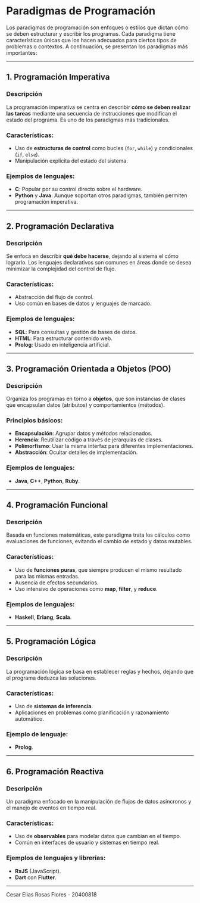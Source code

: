 # Paradigmas de Programación

Los paradigmas de programación son enfoques o estilos que dictan cómo se deben estructurar y escribir los programas. Cada paradigma tiene características únicas que los hacen adecuados para ciertos tipos de problemas o contextos. A continuación, se presentan los paradigmas más importantes:

---

## 1. Programación Imperativa

### Descripción
La programación imperativa se centra en describir **cómo se deben realizar las tareas** mediante una secuencia de instrucciones que modifican el estado del programa. Es uno de los paradigmas más tradicionales.

### Características:
- Uso de **estructuras de control** como bucles (`for`, `while`) y condicionales (`if`, `else`).
- Manipulación explícita del estado del sistema.

### Ejemplos de lenguajes:
- **C**: Popular por su control directo sobre el hardware.
- **Python** y **Java**: Aunque soportan otros paradigmas, también permiten programación imperativa.

---

## 2. Programación Declarativa

### Descripción
Se enfoca en describir **qué debe hacerse**, dejando al sistema el cómo lograrlo. Los lenguajes declarativos son comunes en áreas donde se desea minimizar la complejidad del control de flujo.

### Características:
- Abstracción del flujo de control.
- Uso común en bases de datos y lenguajes de marcado.

### Ejemplos de lenguajes:
- **SQL**: Para consultas y gestión de bases de datos.
- **HTML**: Para estructurar contenido web.
- **Prolog**: Usado en inteligencia artificial.

---

## 3. Programación Orientada a Objetos (POO)

### Descripción
Organiza los programas en torno a **objetos**, que son instancias de clases que encapsulan datos (atributos) y comportamientos (métodos).

### Principios básicos:
- **Encapsulación**: Agrupar datos y métodos relacionados.
- **Herencia**: Reutilizar código a través de jerarquías de clases.
- **Polimorfismo**: Usar la misma interfaz para diferentes implementaciones.
- **Abstracción**: Ocultar detalles de implementación.

### Ejemplos de lenguajes:
- **Java**, **C++**, **Python**, **Ruby**.

---

## 4. Programación Funcional

### Descripción
Basada en funciones matemáticas, este paradigma trata los cálculos como evaluaciones de funciones, evitando el cambio de estado y datos mutables.

### Características:
- Uso de **funciones puras**, que siempre producen el mismo resultado para las mismas entradas.
- Ausencia de efectos secundarios.
- Uso intensivo de operaciones como **map**, **filter**, y **reduce**.

### Ejemplos de lenguajes:
- **Haskell**, **Erlang**, **Scala**.

---

## 5. Programación Lógica

### Descripción
La programación lógica se basa en establecer reglas y hechos, dejando que el programa deduzca las soluciones.

### Características:
- Uso de **sistemas de inferencia**.
- Aplicaciones en problemas como planificación y razonamiento automático.

### Ejemplo de lenguaje:
- **Prolog**.

---

## 6. Programación Reactiva

### Descripción
Un paradigma enfocado en la manipulación de flujos de datos asíncronos y el manejo de eventos en tiempo real.

### Características:
- Uso de **observables** para modelar datos que cambian en el tiempo.
- Común en interfaces de usuario y sistemas en tiempo real.

### Ejemplos de lenguajes y librerías:
- **RxJS** (JavaScript).
- **Dart** con **Flutter**.

---

Cesar Elias Rosas Flores - 20400818